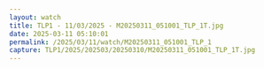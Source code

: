 ```yaml
---
layout: watch
title: TLP1 - 11/03/2025 - M20250311_051001_TLP_1T.jpg
date: 2025-03-11 05:10:01
permalink: /2025/03/11/watch/M20250311_051001_TLP_1
capture: TLP1/2025/202503/20250310/M20250311_051001_TLP_1T.jpg
---
```

